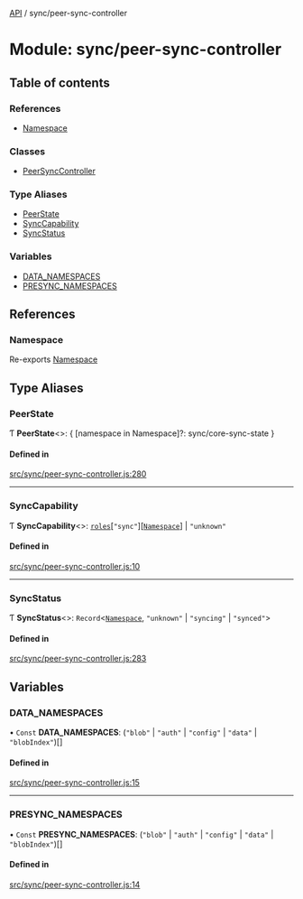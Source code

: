 [API](../README.md) / sync/peer-sync-controller

# Module: sync/peer-sync-controller

## Table of contents

### References

- [Namespace](sync_peer_sync_controller.md#namespace)

### Classes

- [PeerSyncController](../classes/sync_peer_sync_controller.PeerSyncController.md)

### Type Aliases

- [PeerState](sync_peer_sync_controller.md#peerstate)
- [SyncCapability](sync_peer_sync_controller.md#synccapability)
- [SyncStatus](sync_peer_sync_controller.md#syncstatus)

### Variables

- [DATA\_NAMESPACES](sync_peer_sync_controller.md#data_namespaces)
- [PRESYNC\_NAMESPACES](sync_peer_sync_controller.md#presync_namespaces)

## References

### Namespace

Re-exports [Namespace](core_manager_core_index.md#namespace)

## Type Aliases

### PeerState

Ƭ **PeerState**\<\>: \{ [namespace in Namespace]?: sync/core-sync-state }

#### Defined in

[src/sync/peer-sync-controller.js:280](https://github.com/digidem/mapeo-core-next/blob/53dc843a45bb963f7a880f5f7973107d5b1fb99c/src/sync/peer-sync-controller.js#L280)

___

### SyncCapability

Ƭ **SyncCapability**\<\>: [`roles`](roles.md)[``"sync"``][[`Namespace`](sync_peer_sync_controller.md#namespace)] \| ``"unknown"``

#### Defined in

[src/sync/peer-sync-controller.js:10](https://github.com/digidem/mapeo-core-next/blob/53dc843a45bb963f7a880f5f7973107d5b1fb99c/src/sync/peer-sync-controller.js#L10)

___

### SyncStatus

Ƭ **SyncStatus**\<\>: `Record`\<[`Namespace`](sync_peer_sync_controller.md#namespace), ``"unknown"`` \| ``"syncing"`` \| ``"synced"``\>

#### Defined in

[src/sync/peer-sync-controller.js:283](https://github.com/digidem/mapeo-core-next/blob/53dc843a45bb963f7a880f5f7973107d5b1fb99c/src/sync/peer-sync-controller.js#L283)

## Variables

### DATA\_NAMESPACES

• `Const` **DATA\_NAMESPACES**: (``"blob"`` \| ``"auth"`` \| ``"config"`` \| ``"data"`` \| ``"blobIndex"``)[]

#### Defined in

[src/sync/peer-sync-controller.js:15](https://github.com/digidem/mapeo-core-next/blob/53dc843a45bb963f7a880f5f7973107d5b1fb99c/src/sync/peer-sync-controller.js#L15)

___

### PRESYNC\_NAMESPACES

• `Const` **PRESYNC\_NAMESPACES**: (``"blob"`` \| ``"auth"`` \| ``"config"`` \| ``"data"`` \| ``"blobIndex"``)[]

#### Defined in

[src/sync/peer-sync-controller.js:14](https://github.com/digidem/mapeo-core-next/blob/53dc843a45bb963f7a880f5f7973107d5b1fb99c/src/sync/peer-sync-controller.js#L14)
